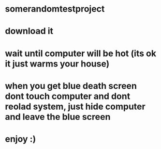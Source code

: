 # somerandomtestproject
# download it
# wait until computer will be hot (its ok it just warms your house)
# when you get blue death screen dont touch computer and dont reolad system, just hide computer and leave the blue screen
# enjoy :)
